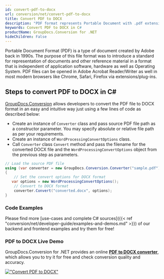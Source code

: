 ```yaml
---
id: convert-pdf-to-docx
url: conversion/net/convert-pdf-to-docx
title: Convert PDF to DOCX
description: "PDF format represents Portable Document with .pdf extension. Learn how to convert PDF to DOCX file programmatically in C# language using GroupDocs.Conversion for .NET library."
keywords: Convert PDF to DOCX in C#
productName: GroupDocs.Conversion for .NET
hideChildren: False
---
```


Portable Document Format (PDF) is a type of document created by Adobe back in 1990s. The purpose of this file format was to introduce a standard for representation of documents and other reference material in a format that is independent of application software, hardware as well as Operating System. PDF files can be opened in Adobe Acrobat Reader/Writer as well in most modern browsers like Chrome, Safari, Firefox via extensions/plug-ins.

## Steps to convert PDF to DOCX in C#

[GroupDocs.Conversion](https://products.groupdocs.com/conversion/net) allows developers to convert the PDF file to DOCX format in an easy and intuitive way just using a few lines of code as described below:

* Create an instance of `Converter` class and pass source PDF file path as a constructor parameter. You may specify absolute or relative file path as per your requirements. 
* Create an instance of `WordProcessingConvertOptions` class.
* Call `Converter` class `Convert` method and pass the filename for the converted DOCX file and the `WordProcessingConvertOptions` object from the previous step as parameters.

```csharp
// Load the source PDF file
using (var converter = new GroupDocs.Conversion.Converter("sample.pdf"))
{
    // Set the convert options for DOCX format
   var options = new WordProcessingConvertOptions();
    // Convert to DOCX format
    converter.Convert("converted.docx", options);
}
```

### Code Examples

Please find more [use-cases and complete C# sources]({{< ref "conversion/net/developer-guide/examples-and-demos.md" >}}) of our backend and frontend examples and try them for free!

### PDF to DOCX Live Demo

GroupDocs.Conversion for .NET provides an online [**PDF to DOCX converter**](https://products.groupdocs.app/conversion/pdf-to-docx), which allows you to try it for free and check conversion quality and accuracy.

[!["Convert PDF to DOCX"](conversion/net/images/convert-to-docx/convert-pdf-to-docx.png)](https://products.groupdocs.app/conversion/pdf-to-docx)